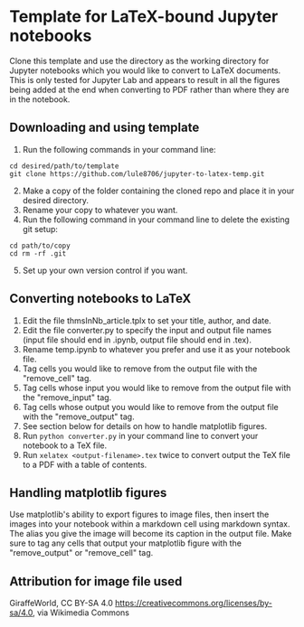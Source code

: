# Template for LaTeX-bound Jupyter notebooks

Clone this template and use the directory as the working directory for Jupyter notebooks which you would like to convert to LaTeX documents. This is only tested for Jupyter Lab and appears to result in all the figures being added at the end when converting to PDF rather than where they are in the notebook.

## Downloading and using template

1. Run the following commands in your command line:

```
cd desired/path/to/template
git clone https://github.com/lule8706/jupyter-to-latex-temp.git
```
2. Make a copy of the folder containing the cloned repo and place it in your desired directory.
3. Rename your copy to whatever you want.
4. Run the following command in your command line to delete the existing git setup:

```
cd path/to/copy
cd rm -rf .git
```
5. Set up your own version control if you want.

## Converting notebooks to LaTeX

1. Edit the file thmsInNb_article.tplx to set your title, author, and date.
2. Edit the file converter.py to specify the input and output file names (input file should end in .ipynb, output file should end in .tex).
3. Rename temp.ipynb to whatever you prefer and use it as your notebook file.
4. Tag cells you would like to remove from the output file with the "remove_cell" tag.
5. Tag cells whose input you would like to remove from the output file with the "remove_input" tag.
6. Tag cells whose output you would like to remove from the output file with the "remove_output" tag.
7. See section below for details on how to handle matplotlib figures.
8. Run ```python converter.py``` in your command line to convert your notebook to a TeX file.
9. Run ```xelatex <output-filename>.tex``` twice to convert output the TeX file to a PDF with a table of contents.

## Handling matplotlib figures

Use matplotlib's ability to export figures to image files, then insert the images into your notebook within a markdown cell using markdown syntax. The alias you give the image will become its caption in the output file. Make sure to tag any cells that output your matplotlib figure with the "remove_output" or "remove_cell" tag.

## Attribution for image file used

GiraffeWorld, CC BY-SA 4.0 <https://creativecommons.org/licenses/by-sa/4.0>, via Wikimedia Commons
